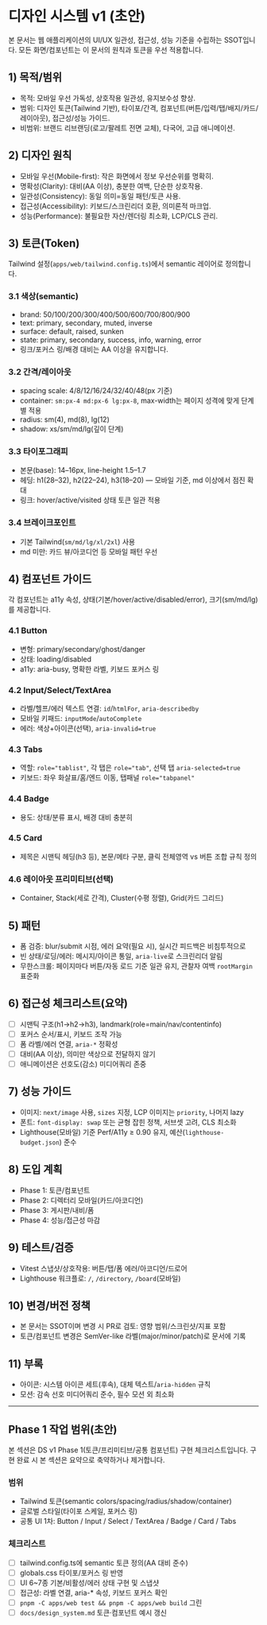 # 디자인 시스템 v1 (초안)

본 문서는 웹 애플리케이션의 UI/UX 일관성, 접근성, 성능 기준을 수립하는 SSOT입니다. 모든 화면/컴포넌트는 이 문서의 원칙과 토큰을 우선 적용합니다.

## 1) 목적/범위
- 목적: 모바일 우선 가독성, 상호작용 일관성, 유지보수성 향상.
- 범위: 디자인 토큰(Tailwind 기반), 타이포/간격, 컴포넌트(버튼/입력/탭/배지/카드/레이아웃), 접근성/성능 가이드.
- 비범위: 브랜드 리브랜딩(로고/팔레트 전면 교체), 다국어, 고급 애니메이션.

## 2) 디자인 원칙
- 모바일 우선(Mobile-first): 작은 화면에서 정보 우선순위를 명확히.
- 명확성(Clarity): 대비(AA 이상), 충분한 여백, 단순한 상호작용.
- 일관성(Consistency): 동일 의미=동일 패턴/토큰 사용.
- 접근성(Accessibility): 키보드/스크린리더 호환, 의미론적 마크업.
- 성능(Performance): 불필요한 자산/렌더링 최소화, LCP/CLS 관리.

## 3) 토큰(Token)
Tailwind 설정(`apps/web/tailwind.config.ts`)에서 semantic 레이어로 정의합니다.

### 3.1 색상(semantic)
- brand: 50/100/200/300/400/500/600/700/800/900
- text: primary, secondary, muted, inverse
- surface: default, raised, sunken
- state: primary, secondary, success, info, warning, error
- 링크/포커스 링/배경 대비는 AA 이상을 유지합니다.

### 3.2 간격/레이아웃
- spacing scale: 4/8/12/16/24/32/40/48(px 기준)
- container: `sm:px-4 md:px-6 lg:px-8`, max-width는 페이지 성격에 맞게 단계별 적용
- radius: sm(4), md(8), lg(12)
- shadow: xs/sm/md/lg(깊이 단계)

### 3.3 타이포그래피
- 본문(base): 14–16px, line-height 1.5–1.7
- 헤딩: h1(28–32), h2(22–24), h3(18–20) — 모바일 기준, md 이상에서 점진 확대
- 링크: hover/active/visited 상태 토큰 일관 적용

### 3.4 브레이크포인트
- 기본 Tailwind(`sm/md/lg/xl/2xl`) 사용
- md 미만: 카드 뷰/아코디언 등 모바일 패턴 우선

## 4) 컴포넌트 가이드
각 컴포넌트는 a11y 속성, 상태(기본/hover/active/disabled/error), 크기(sm/md/lg)를 제공합니다.

### 4.1 Button
- 변형: primary/secondary/ghost/danger
- 상태: loading/disabled
- a11y: aria-busy, 명확한 라벨, 키보드 포커스 링

### 4.2 Input/Select/TextArea
- 라벨/헬프/에러 텍스트 연결: `id`/`htmlFor`, `aria-describedby`
- 모바일 키패드: `inputMode`/`autoComplete`
- 에러: 색상+아이콘(선택), `aria-invalid=true`

### 4.3 Tabs
- 역할: `role="tablist"`, 각 탭은 `role="tab"`, 선택 탭 `aria-selected=true`
- 키보드: 좌우 화살표/홈/엔드 이동, 탭패널 `role="tabpanel"`

### 4.4 Badge
- 용도: 상태/분류 표시, 배경 대비 충분히

### 4.5 Card
- 제목은 시맨틱 헤딩(h3 등), 본문/메타 구분, 클릭 전체영역 vs 버튼 조합 규칙 정의

### 4.6 레이아웃 프리미티브(선택)
- Container, Stack(세로 간격), Cluster(수평 정렬), Grid(카드 그리드)

## 5) 패턴
- 폼 검증: blur/submit 시점, 에러 요약(필요 시), 실시간 피드백은 비침투적으로
- 빈 상태/로딩/에러: 메시지/아이콘 통일, `aria-live`로 스크린리더 알림
- 무한스크롤: 페이지마다 버튼/자동 로드 기준 일관 유지, 관찰자 여백 `rootMargin` 표준화

## 6) 접근성 체크리스트(요약)
- [ ] 시맨틱 구조(h1→h2→h3), landmark(role=main/nav/contentinfo)
- [ ] 포커스 순서/표시, 키보드 조작 가능
- [ ] 폼 라벨/에러 연결, `aria-*` 정확성
- [ ] 대비(AA 이상), 의미만 색상으로 전달하지 않기
- [ ] 애니메이션은 선호도(감소) 미디어쿼리 존중

## 7) 성능 가이드
- 이미지: `next/image` 사용, `sizes` 지정, LCP 이미지는 `priority`, 나머지 lazy
- 폰트: `font-display: swap` 또는 균형 잡힌 정책, 서브셋 고려, CLS 최소화
- Lighthouse(모바일) 기준 Perf/A11y ≥ 0.90 유지, 예산(`lighthouse-budget.json`) 준수

## 8) 도입 계획
- Phase 1: 토큰/컴포넌트
- Phase 2: 디렉터리 모바일(카드/아코디언)
- Phase 3: 게시판/내비/폼
- Phase 4: 성능/접근성 마감

## 9) 테스트/검증
- Vitest 스냅샷/상호작용: 버튼/탭/폼 에러/아코디언/드로어
- Lighthouse 워크플로: `/`, `/directory`, `/board`(모바일)

## 10) 변경/버전 정책
- 본 문서는 SSOT이며 변경 시 PR로 검토: 영향 범위/스크린샷/지표 포함
- 토큰/컴포넌트 변경은 SemVer-like 라벨(major/minor/patch)로 문서에 기록

## 11) 부록
- 아이콘: 시스템 아이콘 세트(후속), 대체 텍스트/`aria-hidden` 규칙
- 모션: 감속 선호 미디어쿼리 준수, 필수 모션 외 최소화

---

## Phase 1 작업 범위(초안)
본 섹션은 DS v1 Phase 1(토큰/프리미티브/공통 컴포넌트) 구현 체크리스트입니다. 구현 완료 시 본 섹션은 요약으로 축약하거나 제거합니다.

### 범위
- Tailwind 토큰(semantic colors/spacing/radius/shadow/container)
- 글로벌 스타일(타이포 스케일, 포커스 링)
- 공통 UI 1차: Button / Input / Select / TextArea / Badge / Card / Tabs

### 체크리스트
- [ ] tailwind.config.ts에 semantic 토큰 정의(AA 대비 준수)
- [ ] globals.css 타이포/포커스 링 반영
- [ ] UI 6~7종 기본/비활성/에러 상태 구현 및 스냅샷
- [ ] 접근성: 라벨 연결, aria-* 속성, 키보드 포커스 확인
- [ ] `pnpm -C apps/web test && pnpm -C apps/web build` 그린
- [ ] `docs/design_system.md` 토큰·컴포넌트 예시 갱신
